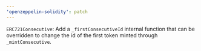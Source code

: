 ```yaml
---
'openzeppelin-solidity': patch
---
```


`ERC721Consecutive`: Add a `_firstConsecutiveId` internal function that can be overridden to change the id of the first token minted through `_mintConsecutive`.
